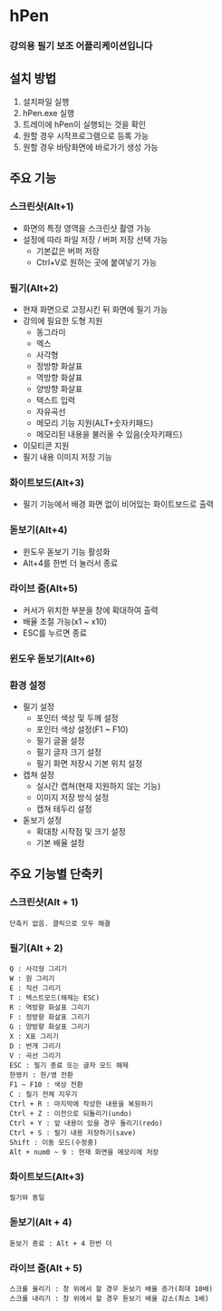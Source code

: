 # hPen
### 강의용 필기 보조 어플리케이션입니다

## 설치 방법
1. 설치파일 실행
2. hPen.exe 실행
3. 트레이에 hPen이 실행되는 것을 확인
4. 원할 경우 시작프로그램으로 등록 가능
5. 원할 경우 바탕화면에 바로가기 생성 가능

## 주요 기능

### 스크린샷(Alt+1)
- 화면의 특정 영역을 스크린샷 촬영 가능
- 설정에 따라 파일 저장 / 버퍼 저장 선택 가능
	- 기본값은 버퍼 저장
	- Ctrl+V로 원하는 곳에 붙여넣기 가능
	
### 필기(Alt+2)
- 현재 화면으로 고정시킨 뒤 화면에 필기 가능
- 강의에 필요한 도형 지원
	- 동그라미
	- 엑스
	- 사각형
	- 정방향 화살표
	- 역방향 화살표
	- 양방향 화살표
	- 텍스트 입력
	- 자유곡선
	- 메모리 기능 지원(ALT+숫자키패드)
	- 메모리된 내용을 불러올 수 있음(숫자키패드)
- 이모티콘 지원
- 필기 내용 이미지 저장 기능

### 화이트보드(Alt+3)
- 필기 기능에서 배경 화면 없이 비어있는 화이트보드로 출력

### 돋보기(Alt+4)
- 윈도우 돋보기 기능 활성화
- Alt+4를 한번 더 눌러서 종료


### 라이브 줌(Alt+5)
- 커서가 위치한 부분을 창에 확대하여 출력
- 배율 조절 가능(x1 ~ x10)
- ESC를 누르면 종료

### 윈도우 돋보기(Alt+6)

### 환경 설정
- 필기 설정
	- 포인터 색상 및 두께 설정
	- 포인터 색상 설정(F1 ~ F10)
	- 필기 글꼴 설정
	- 필기 글자 크기 설정
	- 필기 화면 저장시 기본 위치 설정
- 캡쳐 설정
	- 실시간 캡쳐(현재 지원하지 않는 기능)
	- 이미지 저장 방식 설정
	- 캡쳐 테두리 설정
- 돋보기 설정
	- 확대창 시작점 및 크기 설정
	- 기본 배율 설정

## 주요 기능별 단축키

### 스크린샷(Alt + 1)
	단축키 없음. 클릭으로 모두 해결
	
### 필기(Alt + 2)
	Q : 사각형 그리기
	W : 원 그리기
	E : 직선 그리기
	T : 텍스트모드(해제는 ESC)
	R : 역방향 화살표 그리기
	F : 정방향 화살표 그리기
	G : 양방향 화살표 그리기
	X : X표 그리기
	D : 번개 그리기
	V : 곡선 그리기
	ESC : 필기 종료 또는 글자 모드 해제
	한영키 : 한/영 전환
	F1 ~ F10 : 색상 전환
	C : 필기 전체 지우기
	Ctrl + R : 마지막에 작성한 내용을 복원하기
	Ctrl + Z : 이전으로 되돌리기(undo)
	Ctrl + Y : 앞 내용이 있을 경우 돌리기(redo)
	Ctrl + S : 필기 내용 저장하기(save)
	Shift : 이동 모드(수정중)
	Alt + num0 ~ 9 : 현재 화면을 메모리에 저장

### 화이트보드(Alt+3)
	필기와 동일

### 돋보기(Alt + 4)
	돋보기 종료 : Alt + 4 한번 더

### 라이브 줌(Alt + 5)
	스크롤 올리기 : 창 위에서 할 경우 돋보기 배율 증가(최대 10배)
	스크롤 내리기 : 창 위에서 할 경우 돋보기 배율 감소(최소 1배)

